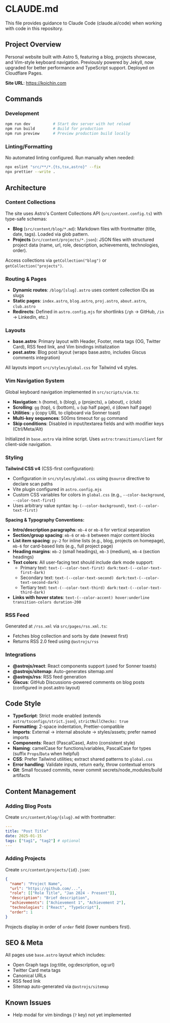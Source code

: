 # CLAUDE.md

This file provides guidance to Claude Code (claude.ai/code) when working with code in this repository.

## Project Overview

Personal website built with Astro 5, featuring a blog, projects showcase, and Vim-style keyboard navigation. Previously powered by Jekyll, now upgraded for better performance and TypeScript support. Deployed on Cloudflare Pages.

**Site URL**: https://koichin.com

## Commands

### Development

```bash
npm run dev          # Start dev server with hot reload
npm run build        # Build for production
npm run preview      # Preview production build locally
```

### Linting/Formatting

No automated linting configured. Run manually when needed:

```bash
npx eslint "src/**/*.{ts,tsx,astro}" --fix
npx prettier --write .
```

## Architecture

### Content Collections

The site uses Astro's Content Collections API (`src/content.config.ts`) with type-safe schemas:

- **Blog** (`src/content/blog/*.md`): Markdown files with frontmatter (title, date, tags). Loaded via glob pattern.
- **Projects** (`src/content/projects/*.json`): JSON files with structured project data (name, url, role, description, achievements, technologies, order).

Access collections via `getCollection("blog")` or `getCollection("projects")`.

### Routing & Pages

- **Dynamic routes**: `/blog/[slug].astro` uses content collection IDs as slugs
- **Static pages**: `index.astro`, `blog.astro`, `proj.astro`, `about.astro`, `club.astro`
- **Redirects**: Defined in `astro.config.mjs` for shortlinks (`/gh` → GitHub, `/in` → LinkedIn, etc.)

### Layouts

- **base.astro**: Primary layout with Header, Footer, meta tags (OG, Twitter Card), RSS feed link, and Vim bindings initialization
- **post.astro**: Blog post layout (wraps base.astro, includes Giscus comments integration)

All layouts import `src/styles/global.css` for Tailwind v4 styles.

### Vim Navigation System

Global keyboard navigation implemented in `src/scripts/vim.ts`:

- **Navigation**: `h` (home), `b` (blog), `p` (projects), `a` (about), `c` (club)
- **Scrolling**: `gg` (top), `G` (bottom), `u` (up half page), `d` (down half page)
- **Utilities**: `y` (copy URL to clipboard via Sonner toast)
- **Multi-key sequences**: 500ms timeout for `gg` command
- **Skip conditions**: Disabled in input/textarea fields and with modifier keys (Ctrl/Meta/Alt)

Initialized in `base.astro` via inline script. Uses `astro:transitions/client` for client-side navigation.

### Styling

**Tailwind CSS v4** (CSS-first configuration):

- Configuration in `src/styles/global.css` using `@source` directive to declare scan paths
- Vite plugin configured in `astro.config.mjs`
- Custom CSS variables for colors in `global.css` (e.g., `--color-background`, `--color-text-first`)
- Uses arbitrary value syntax: `bg-(--color-background)`, `text-(--color-text-first)`

**Spacing & Typography Conventions:**

- **Intro/description paragraphs**: `mb-4` or `mb-8` for vertical separation
- **Section/group spacing**: `mb-6` or `mb-8` between major content blocks
- **List item spacing**: `py-2` for inline lists (e.g., blog, projects on homepage), `mb-6` for card-based lists (e.g., full project page)
- **Heading margins**: `mb-2` (small headings), `mb-3` (medium), `mb-4` (section headings)
- **Text colors**: All user-facing text should include dark mode support:
  - Primary text: `text-(--color-text-first) dark:text-(--color-text-first-dark)`
  - Secondary text: `text-(--color-text-second) dark:text-(--color-text-second-dark)`
  - Tertiary text: `text-(--color-text-third) dark:text-(--color-text-third-dark)`
- **Links with hover states**: `text-(--color-accent) hover:underline transition-colors duration-200`

### RSS Feed

Generated at `/rss.xml` via `src/pages/rss.xml.ts`:

- Fetches blog collection and sorts by date (newest first)
- Returns RSS 2.0 feed using `@astrojs/rss`

### Integrations

- **@astrojs/react**: React components support (used for Sonner toasts)
- **@astrojs/sitemap**: Auto-generates sitemap.xml
- **@astrojs/rss**: RSS feed generation
- **Giscus**: GitHub Discussions-powered comments on blog posts (configured in post.astro layout)

## Code Style

- **TypeScript**: Strict mode enabled (extends `astro/tsconfigs/strict.json`), `strictNullChecks: true`
- **Formatting**: 2-space indentation, Prettier-compatible
- **Imports**: External → internal absolute → styles/assets; prefer named imports
- **Components**: React (PascalCase), Astro (consistent style)
- **Naming**: camelCase for functions/variables, PascalCase for types (suffix `Props`/`Data` when helpful)
- **CSS**: Prefer Tailwind utilities; extract shared patterns to `global.css`
- **Error handling**: Validate inputs, return early, throw contextual errors
- **Git**: Small focused commits, never commit secrets/node_modules/build artifacts

## Content Management

### Adding Blog Posts

Create `src/content/blog/{slug}.md` with frontmatter:

```yaml
---
title: "Post Title"
date: 2025-01-15
tags: ["tag1", "tag2"] # optional
---
```

### Adding Projects

Create `src/content/projects/{id}.json`:

```json
{
  "name": "Project Name",
  "url": "https://github.com/...",
  "role": [["Role Title", "Jan 2024 - Present"]],
  "description": "Brief description",
  "achievements": ["Achievement 1", "Achievement 2"],
  "technologies": ["React", "TypeScript"],
  "order": 1
}
```

Projects display in order of `order` field (lower numbers first).

## SEO & Meta

All pages use `base.astro` layout which includes:

- Open Graph tags (og:title, og:description, og:url)
- Twitter Card meta tags
- Canonical URLs
- RSS feed link
- Sitemap auto-generated via `@astrojs/sitemap`

## Known Issues

- Help modal for vim bindings (`?` key) not yet implemented
